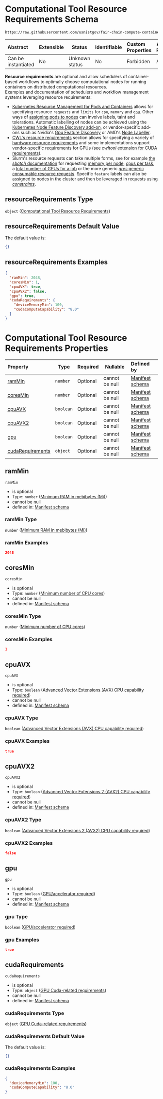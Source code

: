 # Computational Tool Resource Requirements Schema

```txt
https://raw.githubusercontent.com/usnistgov/fair-chain-compute-container/master/schema/manifest.schema.json#/properties/resourceRequirements
```




| Abstract            | Extensible | Status         | Identifiable | Custom Properties | Additional Properties | Access Restrictions | Defined In                                                            |
| :------------------ | ---------- | -------------- | ------------ | :---------------- | --------------------- | ------------------- | --------------------------------------------------------------------- |
| Can be instantiated | No         | Unknown status | No           | Forbidden         | Allowed               | none                | [manifest.schema.json\*](manifest.schema.json "open original schema") |


**Resource requirements** are optional and allow schedulers of container-based workflows to optimally choose computational nodes for running containers on distributed computational resources.  
Examples and documentation of schedulers and workflow management systems leveraging resource requirements:
- [Kubernetes Resource Management for Pods and Containers](https://kubernetes.io/docs/concepts/configuration/manage-resources-containers/) allows for specifying resource `requests` and `limits` for `cpu`, `memory` and [`gpu`](https://kubernetes.io/docs/tasks/manage-gpus/scheduling-gpus/). Other ways of [assigning pods to nodes](https://kubernetes.io/docs/concepts/scheduling-eviction/assign-pod-node/) can involve labels, taint and tolerations. Automatic labelling of nodes can be achieved using the [Kubernetes Node Feature Discovery add-on](https://github.com/kubernetes-sigs/node-feature-discovery), or vendor-specific add-ons such as Nvidia's [Gpu Feature Discovery](https://github.com/NVIDIA/gpu-feature-discovery/blob/main/README.md) or AMD's [Node Labeller](https://github.com/RadeonOpenCompute/k8s-device-plugin/tree/master/cmd/k8s-node-labeller).
- [CWL's resource requirements](https://www.commonwl.org/user_guide/topics/specifying-software-requirements.html) section allows for specifying a variety of [hardware resource requirements](https://www.commonwl.org/v1.0/CommandLineTool.html#ResourceRequirement) and some implementations support vendor-specific requirements for GPUs (see [*cwltool* extension for CUDA requirements](https://github.com/common-workflow-language/cwltool/blob/9ce1e47f86446c88d5818017d46492c508546076/cwltool/extensions.yml#L178)).
- Slurm's resource requests can take multiple forms, see for example [the *sbatch* documentation](https://slurm.schedmd.com/sbatch.html) for requesting [memory per node](https://slurm.schedmd.com/sbatch.html#OPT_mem), [cpus per task](https://slurm.schedmd.com/sbatch.html#OPT_cpus-per-task), a [total number of GPUs for a job](https://slurm.schedmd.com/sbatch.html#OPT_gpus) or the more generic [*gres* generic consumable resource requests](https://slurm.schedmd.com/sbatch.html#OPT_gres). Specific `feature` labels can also be assigned to nodes in the cluster and then be leveraged in requests using [*constraints*](https://slurm.schedmd.com/sbatch.html#OPT_constraint).


## resourceRequirements Type

`object` ([Computational Tool Resource Requirements](manifest-properties-computational-tool-resource-requirements.md))

## resourceRequirements Default Value

The default value is:

```json
{}
```

## resourceRequirements Examples

```json
{
  "ramMin": 2048,
  "coresMin": 1,
  "cpuAVX": true,
  "cpuAVX2": false,
  "gpu": true,
  "cudaRequirements": {
    "deviceMemoryMin": 100,
    "cudaComputeCapability": "8.0"
  }
}
```

# Computational Tool Resource Requirements Properties

| Property                              | Type      | Required | Nullable       | Defined by                                                                                                                                                                                                                                                                                                                     |
| :------------------------------------ | --------- | -------- | -------------- | :----------------------------------------------------------------------------------------------------------------------------------------------------------------------------------------------------------------------------------------------------------------------------------------------------------------------------- |
| [ramMin](#ramMin)                     | `number`  | Optional | cannot be null | [Manifest schema](manifest-properties-computational-tool-resource-requirements-properties-minimum-ram-in-mebibytes-mi.md "https&#x3A;//raw.githubusercontent.com/usnistgov/fair-chain-compute-container/master/schema/manifest.schema.json#/properties/resourceRequirements/properties/ramMin")                                |
| [coresMin](#coresMin)                 | `number`  | Optional | cannot be null | [Manifest schema](manifest-properties-computational-tool-resource-requirements-properties-minimum-number-of-cpu-cores.md "https&#x3A;//raw.githubusercontent.com/usnistgov/fair-chain-compute-container/master/schema/manifest.schema.json#/properties/resourceRequirements/properties/coresMin")                              |
| [cpuAVX](#cpuAVX)                     | `boolean` | Optional | cannot be null | [Manifest schema](manifest-properties-computational-tool-resource-requirements-properties-advanced-vector-extensions-avx-cpu-capability-required.md "https&#x3A;//raw.githubusercontent.com/usnistgov/fair-chain-compute-container/master/schema/manifest.schema.json#/properties/resourceRequirements/properties/cpuAVX")     |
| [cpuAVX2](#cpuAVX2)                   | `boolean` | Optional | cannot be null | [Manifest schema](manifest-properties-computational-tool-resource-requirements-properties-advanced-vector-extensions-2-avx2-cpu-capability-required.md "https&#x3A;//raw.githubusercontent.com/usnistgov/fair-chain-compute-container/master/schema/manifest.schema.json#/properties/resourceRequirements/properties/cpuAVX2") |
| [gpu](#gpu)                           | `boolean` | Optional | cannot be null | [Manifest schema](manifest-properties-computational-tool-resource-requirements-properties-gpuaccelerator-required.md "https&#x3A;//raw.githubusercontent.com/usnistgov/fair-chain-compute-container/master/schema/manifest.schema.json#/properties/resourceRequirements/properties/gpu")                                       |
| [cudaRequirements](#cudaRequirements) | `object`  | Optional | cannot be null | [Manifest schema](manifest-properties-computational-tool-resource-requirements-properties-gpu-cuda-related-requirements.md "https&#x3A;//raw.githubusercontent.com/usnistgov/fair-chain-compute-container/master/schema/manifest.schema.json#/properties/resourceRequirements/properties/cudaRequirements")                    |

## ramMin




`ramMin`

-   is optional
-   Type: `number` ([Minimum RAM in mebibytes (Mi)](manifest-properties-computational-tool-resource-requirements-properties-minimum-ram-in-mebibytes-mi.md))
-   cannot be null
-   defined in: [Manifest schema](manifest-properties-computational-tool-resource-requirements-properties-minimum-ram-in-mebibytes-mi.md "https&#x3A;//raw.githubusercontent.com/usnistgov/fair-chain-compute-container/master/schema/manifest.schema.json#/properties/resourceRequirements/properties/ramMin")

### ramMin Type

`number` ([Minimum RAM in mebibytes (Mi)](manifest-properties-computational-tool-resource-requirements-properties-minimum-ram-in-mebibytes-mi.md))

### ramMin Examples

```json
2048
```

## coresMin




`coresMin`

-   is optional
-   Type: `number` ([Minimum number of CPU cores](manifest-properties-computational-tool-resource-requirements-properties-minimum-number-of-cpu-cores.md))
-   cannot be null
-   defined in: [Manifest schema](manifest-properties-computational-tool-resource-requirements-properties-minimum-number-of-cpu-cores.md "https&#x3A;//raw.githubusercontent.com/usnistgov/fair-chain-compute-container/master/schema/manifest.schema.json#/properties/resourceRequirements/properties/coresMin")

### coresMin Type

`number` ([Minimum number of CPU cores](manifest-properties-computational-tool-resource-requirements-properties-minimum-number-of-cpu-cores.md))

### coresMin Examples

```json
1
```

## cpuAVX




`cpuAVX`

-   is optional
-   Type: `boolean` ([Advanced Vector Extensions (AVX) CPU capability required](manifest-properties-computational-tool-resource-requirements-properties-advanced-vector-extensions-avx-cpu-capability-required.md))
-   cannot be null
-   defined in: [Manifest schema](manifest-properties-computational-tool-resource-requirements-properties-advanced-vector-extensions-avx-cpu-capability-required.md "https&#x3A;//raw.githubusercontent.com/usnistgov/fair-chain-compute-container/master/schema/manifest.schema.json#/properties/resourceRequirements/properties/cpuAVX")

### cpuAVX Type

`boolean` ([Advanced Vector Extensions (AVX) CPU capability required](manifest-properties-computational-tool-resource-requirements-properties-advanced-vector-extensions-avx-cpu-capability-required.md))

### cpuAVX Examples

```json
true
```

## cpuAVX2




`cpuAVX2`

-   is optional
-   Type: `boolean` ([Advanced Vector Extensions 2 (AVX2) CPU capability required](manifest-properties-computational-tool-resource-requirements-properties-advanced-vector-extensions-2-avx2-cpu-capability-required.md))
-   cannot be null
-   defined in: [Manifest schema](manifest-properties-computational-tool-resource-requirements-properties-advanced-vector-extensions-2-avx2-cpu-capability-required.md "https&#x3A;//raw.githubusercontent.com/usnistgov/fair-chain-compute-container/master/schema/manifest.schema.json#/properties/resourceRequirements/properties/cpuAVX2")

### cpuAVX2 Type

`boolean` ([Advanced Vector Extensions 2 (AVX2) CPU capability required](manifest-properties-computational-tool-resource-requirements-properties-advanced-vector-extensions-2-avx2-cpu-capability-required.md))

### cpuAVX2 Examples

```json
false
```

## gpu




`gpu`

-   is optional
-   Type: `boolean` ([GPU/accelerator required](manifest-properties-computational-tool-resource-requirements-properties-gpuaccelerator-required.md))
-   cannot be null
-   defined in: [Manifest schema](manifest-properties-computational-tool-resource-requirements-properties-gpuaccelerator-required.md "https&#x3A;//raw.githubusercontent.com/usnistgov/fair-chain-compute-container/master/schema/manifest.schema.json#/properties/resourceRequirements/properties/gpu")

### gpu Type

`boolean` ([GPU/accelerator required](manifest-properties-computational-tool-resource-requirements-properties-gpuaccelerator-required.md))

### gpu Examples

```json
true
```

## cudaRequirements




`cudaRequirements`

-   is optional
-   Type: `object` ([GPU Cuda-related requirements](manifest-properties-computational-tool-resource-requirements-properties-gpu-cuda-related-requirements.md))
-   cannot be null
-   defined in: [Manifest schema](manifest-properties-computational-tool-resource-requirements-properties-gpu-cuda-related-requirements.md "https&#x3A;//raw.githubusercontent.com/usnistgov/fair-chain-compute-container/master/schema/manifest.schema.json#/properties/resourceRequirements/properties/cudaRequirements")

### cudaRequirements Type

`object` ([GPU Cuda-related requirements](manifest-properties-computational-tool-resource-requirements-properties-gpu-cuda-related-requirements.md))

### cudaRequirements Default Value

The default value is:

```json
{}
```

### cudaRequirements Examples

```json
{
  "deviceMemoryMin": 100,
  "cudaComputeCapability": "8.0"
}
```
